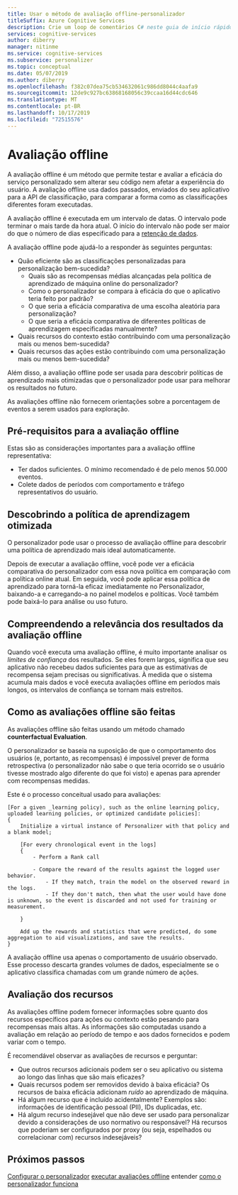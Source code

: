 ```yaml
---
title: Usar o método de avaliação offline-personalizador
titleSuffix: Azure Cognitive Services
description: Crie um loop de comentários C# neste guia de início rápido com o serviço personalizado.
services: cognitive-services
author: diberry
manager: nitinme
ms.service: cognitive-services
ms.subservice: personalizer
ms.topic: conceptual
ms.date: 05/07/2019
ms.author: diberry
ms.openlocfilehash: f382c07dea75cb534632061c986dd8044c4aafa9
ms.sourcegitcommit: 12de9c927bc63868168056c39ccaa16d44cdc646
ms.translationtype: MT
ms.contentlocale: pt-BR
ms.lasthandoff: 10/17/2019
ms.locfileid: "72515576"
---
```

# <a name="offline-evaluation"></a>Avaliação offline

A avaliação offline é um método que permite testar e avaliar a eficácia do serviço personalizado sem alterar seu código nem afetar a experiência do usuário. A avaliação offline usa dados passados, enviados do seu aplicativo para a API de classificação, para comparar a forma como as classificações diferentes foram executadas.

A avaliação offline é executada em um intervalo de datas. O intervalo pode terminar o mais tarde da hora atual. O início do intervalo não pode ser maior do que o número de dias especificado para a [retenção de dados](how-to-settings.md).

A avaliação offline pode ajudá-lo a responder às seguintes perguntas:

* Quão eficiente são as classificações personalizadas para personalização bem-sucedida?
    * Quais são as recompensas médias alcançadas pela política de aprendizado de máquina online do personalizador?
    * Como o personalizador se compara à eficácia do que o aplicativo teria feito por padrão?
    * O que seria a eficácia comparativa de uma escolha aleatória para personalização?
    * O que seria a eficácia comparativa de diferentes políticas de aprendizagem especificadas manualmente?
* Quais recursos do contexto estão contribuindo com uma personalização mais ou menos bem-sucedida?
* Quais recursos das ações estão contribuindo com uma personalização mais ou menos bem-sucedida?

Além disso, a avaliação offline pode ser usada para descobrir políticas de aprendizado mais otimizadas que o personalizador pode usar para melhorar os resultados no futuro.

As avaliações offline não fornecem orientações sobre a porcentagem de eventos a serem usados para exploração.

## <a name="prerequisites-for-offline-evaluation"></a>Pré-requisitos para a avaliação offline

Estas são as considerações importantes para a avaliação offline representativa:

* Ter dados suficientes. O mínimo recomendado é de pelo menos 50.000 eventos.
* Colete dados de períodos com comportamento e tráfego representativos do usuário.

## <a name="discovering-the-optimized-learning-policy"></a>Descobrindo a política de aprendizagem otimizada

O personalizador pode usar o processo de avaliação offline para descobrir uma política de aprendizado mais ideal automaticamente.

Depois de executar a avaliação offline, você pode ver a eficácia comparativa do personalizador com essa nova política em comparação com a política online atual. Em seguida, você pode aplicar essa política de aprendizado para torná-la eficaz imediatamente no Personalizador, baixando-a e carregando-a no painel modelos e políticas. Você também pode baixá-lo para análise ou uso futuro.

## <a name="understanding-the-relevance-of-offline-evaluation-results"></a>Compreendendo a relevância dos resultados da avaliação offline

Quando você executa uma avaliação offline, é muito importante analisar os _limites de confiança_ dos resultados. Se eles forem largos, significa que seu aplicativo não recebeu dados suficientes para que as estimativas de recompensa sejam precisas ou significativas. À medida que o sistema acumula mais dados e você executa avaliações offline em períodos mais longos, os intervalos de confiança se tornam mais estreitos.

## <a name="how-offline-evaluations-are-done"></a>Como as avaliações offline são feitas

As avaliações offline são feitas usando um método chamado **counterfactual Evaluation**. 

O personalizador se baseia na suposição de que o comportamento dos usuários (e, portanto, as recompensas) é impossível prever de forma retrospectiva (o personalizador não sabe o que teria ocorrido se o usuário tivesse mostrado algo diferente do que foi visto) e apenas para aprender com recompensas medidas. 

Este é o processo conceitual usado para avaliações:

```
[For a given _learning policy), such as the online learning policy, uploaded learning policies, or optimized candidate policies]:
{
    Initialize a virtual instance of Personalizer with that policy and a blank model;

    [For every chronological event in the logs]
    {
        - Perform a Rank call
    
        - Compare the reward of the results against the logged user behavior.
            - If they match, train the model on the observed reward in the logs.
            - If they don't match, then what the user would have done is unknown, so the event is discarded and not used for training or measurement.
        
    }

    Add up the rewards and statistics that were predicted, do some aggregation to aid visualizations, and save the results.
}
```

A avaliação offline usa apenas o comportamento de usuário observado. Esse processo descarta grandes volumes de dados, especialmente se o aplicativo classifica chamadas com um grande número de ações.


## <a name="evaluation-of-features"></a>Avaliação dos recursos

As avaliações offline podem fornecer informações sobre quanto dos recursos específicos para ações ou contexto estão pesando para recompensas mais altas. As informações são computadas usando a avaliação em relação ao período de tempo e aos dados fornecidos e podem variar com o tempo.

É recomendável observar as avaliações de recursos e perguntar:

* Que outros recursos adicionais podem ser o seu aplicativo ou sistema ao longo das linhas que são mais eficazes?
* Quais recursos podem ser removidos devido à baixa eficácia? Os recursos de baixa eficácia adicionam _ruído_ ao aprendizado de máquina.
* Há algum recurso que é incluído acidentalmente? Exemplos são: informações de identificação pessoal (PII), IDs duplicadas, etc.
* Há algum recurso indesejável que não deve ser usado para personalizar devido a considerações de uso normativo ou responsável? Há recursos que poderiam ser configurados por proxy (ou seja, espelhados ou correlacionar com) recursos indesejáveis?


## <a name="next-steps"></a>Próximos passos

[Configurar o personalizador](how-to-settings.md) 
[executar avaliações offline](how-to-offline-evaluation.md) entender [como o personalizador funciona](how-personalizer-works.md)
